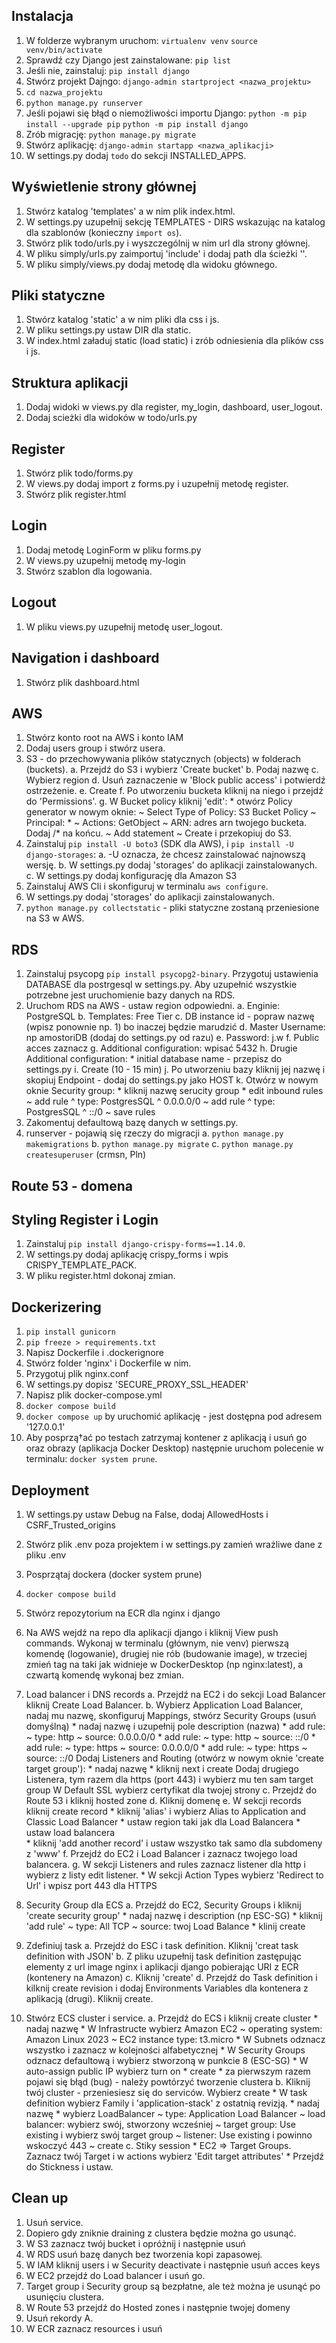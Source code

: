 ## Instalacja ##
1. W folderze wybranym uruchom:
    `virtualenv venv`
    `source venv/bin/activate`
2. Sprawdź czy Django jest zainstalowane: 
    `pip list`
3. Jeśli nie, zainstaluj: 
    `pip install django`
4. Stwórz projekt Dajngo:
    `django-admin startproject <nazwa_projektu>`
5. `cd nazwa_projektu`
6. `python manage.py runserver`
7. Jeśli pojawi się błąd o niemożliwości importu Django:
    `python -m pip install --upgrade pip`
    `python -m pip install django`
8. Zrób migrację:
    `python manage.py migrate`
9. Stwórz aplikację:
    `django-admin startapp <nazwa_aplikacji>`
10. W settings.py dodaj `todo` do sekcji INSTALLED_APPS.

## Wyświetlenie strony głównej ##

1. Stwórz katalog 'templates' a w nim plik index.html.
2. W settings.py uzupełnij sekcję TEMPLATES - DIRS wskazując na katalog dla szablonów (konieczny `import os`).
3. Stwórz plik todo/urls.py i wyszczególnij w nim url dla strony głównej.
4. W pliku simply/urls.py zaimportuj 'include' i dodaj path dla ścieżki ''.
5. W pliku simply/views.py dodaj metodę dla widoku głównego.

## Pliki statyczne ##

1. Stwórz katalog 'static' a w nim pliki dla css i js.
2. W pliku settings.py ustaw DIR dla static.
3. W index.html załaduj static (load static) i zrób odniesienia dla plików css i js.

##  Struktura aplikacji ##

1. Dodaj widoki w views.py dla register, my_login, dashboard, user_logout.
2. Dodaj scieżki dla widoków w todo/urls.py 

## Register ##
1. Stwórz plik todo/forms.py 
2. W views.py dodaj import z forms.py i uzupełnij metodę register.
3. Stwórz plik register.html

## Login ##
1. Dodaj metodę LoginForm w pliku forms.py
2. W views.py uzupełnij metodę my-login
3. Stwórz szablon dla logowania.

## Logout ##
1. W pliku views.py uzupełnij metodę user_logout.

## Navigation i dashboard ##
1. Stwórz plik dashboard.html

## AWS ##
1. Stwórz konto root na AWS i konto IAM
2. Dodaj users group i stwórz usera.
3. S3 - do przechowywania plików statycznych (objects) w folderach (buckets).
    a. Przejdź do S3 i wybierz 'Create bucket'
    b. Podaj nazwę
    c. Wybierz region
    d. Usuń zaznaczenie w 'Block public access' i potwierdź ostrzeżenie.
    e. Create
    f. Po utworzeniu bucketa kliknij na niego i przejdź do 'Permissions'.
    g. W Bucket policy kliknij 'edit':
        * otwórz Policy generator w nowym oknie:
            ~ Select Type of Policy: S3 Bucket Policy
            ~ Principal: *
            ~ Actions: GetObject
            ~ ARN: adres arn twojego bucketa. Dodaj /* na końcu.
            ~ Add statement
            ~ Create i przekopiuj do S3.
4. Zainstaluj `pip install -U boto3` (SDK dla AWS), i `pip install -U django-storages`:
    a. -U oznacza, że chcesz zainstalować najnowszą wersję.
    b. W settings.py dodaj 'storages' do aplikacji zainstalowanych.
    c. W settings.py dodaj konfigurację dla Amazon S3
5. Zainstaluj AWS Cli i skonfiguruj w terminalu `aws configure`.
6. W settings.py dodaj 'storages' do aplikacji zainstalowanych.
7. `python manage.py collectstatic` - pliki statyczne zostaną przeniesione na S3 w AWS.

## RDS ##
1. Zainstaluj psycopg `pip install psycopg2-binary`.
    Przygotuj ustawienia DATABASE dla postrgesql w settings.py. Aby uzupełnić wszystkie potrzebne jest uruchomienie bazy danych na RDS.
2. Uruchom RDS na AWS - ustaw region odpowiedni.
    a. Enginie: PostgreSQL
    b. Templates: Free Tier
    c. DB instance id - popraw nazwę (wpisz ponownie np. 1) bo inaczej będzie marudzić
    d. Master Username: np amostoriDB (dodaj do settings.py od razu)
    e. Password: j.w
    f. Public acces zaznacz
    g. Additional configuration: wpisać 5432
    h. Drugie Additional configuration: 
        * initial database name - przepisz do settings.py
    i. Create (10 - 15 min)
    j. Po utworzeniu bazy kliknij jej nazwę i skopiuj Endpoint - dodaj do settings.py jako HOST
    k. Otwórz w nowym oknie Security group:
        * kliknij nazwę serucity group
        * edit inbound rules
            ~ add rule
                ^ type: PostgresSQL
                ^ 0.0.0.0/0
            ~ add rule
                ^ type: PostgresSQL
                ^ ::/0
            ~ save rules
3. Zakomentuj defaultową bazę danych w settings.py.
4. runserver - pojawią się rzeczy do migracji
    a. `python manage.py makemigrations`
    b. `python manage.py migrate`
    c. `python manage.py createsuperuser` (crmsn, Pln)

## Route 53 - domena ##

## Styling Register i Login ##

1. Zainstaluj `pip install django-crispy-forms==1.14.0`.
2. W settings.py dodaj aplikację crispy_forms i wpis CRISPY_TEMPLATE_PACK.
3. W pliku register.html dokonaj zmian.

## Dockerizering ##
1. `pip install gunicorn`
2. `pip freeze > requirements.txt`
3. Napisz Dockerfile i .dockerignore
4. Stwórz folder 'nginx' i Dockerfile w nim.
5. Przygotuj plik nginx.conf
6. W settings.py dopisz 'SECURE_PROXY_SSL_HEADER'
7. Napisz plik docker-compose.yml
8. `docker compose build`
9. `docker compose up` by uruchomić aplikację - jest dostępna pod adresem '127.0.0.1'
10. Aby posprzą†ać po testach zatrzymaj kontener z aplikacją i usuń go oraz obrazy (aplikacja Docker Desktop) następnie uruchom polecenie w terminalu: `docker system prune`.

## Deployment ##

1. W settings.py ustaw Debug na False, dodaj AllowedHosts i CSRF_Trusted_origins
2. Stwórz plik .env poza projektem i w settings.py zamień wrażliwe dane z pliku .env
3. Posprzątaj dockera (docker system prune)
4. `docker compose build`
5. Stwórz repozytorium na ECR dla nginx i django
6. Na AWS wejdź na repo dla aplikacji django i kliknij View push commands.
Wykonaj w terminalu (głównym, nie venv) pierwszą komendę (logowanie), drugiej nie rób (budowanie image), w trzeciej zmień tag na taki jak widnieje w DockerDesktop (np nginx:latest), a czwartą komendę wykonaj bez zmian.
7. Load balancer i DNS records
    a. Przejdź na EC2 i do sekcji Load Balancer kliknij Create Load Balancer.
    b. Wybierz Application Load Balancer, nadaj mu nazwę, skonfiguruj Mappings, stwórz Security Groups (usuń domyślną)
        * nadaj nazwę i uzupełnij pole description (nazwa)
        * add rule:
            ~ type: http
            ~ source: 0.0.0.0/0
        * add rule:
            ~ type: http
            ~ source: ::/0
        * add rule:
            ~ type: https
            ~ source: 0.0.0.0/0
        * add rule:
            ~ type: https
            ~ source: ::/0
    Dodaj Listeners and Routing (otwórz w nowym oknie 'create target group'):
        * nadaj nazwę
        * kliknij next i create
    Dodaj drugiego Listenera, tym razem dla https (port 443) i wybierz mu ten sam target group
    W Default SSL wybierz certyfikat dla twojej strony
    c. Przejdź do Route 53 i kliknij hosted zone
    d. Kliknij domenę
    e. W sekcji records kliknij create record
        * kliknij 'alias' i wybierz Alias to Application and Classic Load Balancer
        * ustaw region taki jak dla Load Balancera
        * ustaw load balancera  
        * kliknij 'add another record' i ustaw wszystko tak samo dla subdomeny z 'www'
    f. Przejdź do EC2 i Load Balancer i zaznacz twojego load balancera.
    g. W sekcji Listeners and rules zaznacz listener dla http i wybierz z listy edit listener.
        * W sekcji Action Types wybierz 'Redirect to Url' i wpisz port 443 dla HTTPS
8. Security Group dla ECS
    a. Przejdź do EC2, Security Groups i kliknij 'create security group'
        * nadaj nazwę i description (np ESC-SG)
        * kliknij 'add rule'
            ~ type: All TCP
            ~ source: twoj Load Balance
        * klinij create
    
9. Zdefiniuj task
    a. Przejdź do ESC i task definition. Kliknij 'creat task definition with JSON'
    b. Z pliku uzupełnij task definition zastępując elementy z url image nginx i aplikacji django pobierając URI z ECR (kontenery na Amazon)
    c. Kliknij 'create'
    d. Przejdź do Task definition i kilknij create revision i dodaj Environments Variables dla kontenera z aplikacją (drugi). Kliknij create.
10. Stwórz ECS cluster i service.
    a. Przejdź do ECS i kliknij create cluster
        * nadaj nazwę
        * W Infrastructe wybierz Amazon EC2
            ~ operating system: Amazon Linux 2023
            ~ EC2 instance type: t3.micro
        * W Subnets odznacz wszystko i zaznacz w kolejności alfabetycznej
        * W Security Groups odznacz defaultową i wybierz stworzoną w punkcie 8 (ESC-SG)
        * W auto-assign public IP wybierz turn on
        * create
        * za pierwszym razem pojawi się błąd (bug) - należy powtórzyć tworzenie clustera
    b. Kliknij twój cluster - przeniesiesz się do serviców. Wybierz create
        * W task definition wybierz Family i 'application-stack' z ostatnią revizją.
        * nadaj nazwę
        * wybierz LoadBalancer
            ~ type: Application Load Balancer
            ~ load balancer:  wybierz swój, stworzony wcześniej
            ~ target group: Use existing i wybierz swój target group
            ~ listener: Use existing i powinno wskoczyć 443
            ~ create
    c. Stiky session
        * EC2 => Target Groups. Zaznacz twój Target i w actions wybierz 'Edit target attributes'
        * Przejdź do Stickness i ustaw.

## Clean up ##

1. Usuń service.
2. Dopiero gdy zniknie draining z clustera będzie można go usunąć.
3. W S3 zaznacz twój bucket i opróżnij i następnie usuń
4. W RDS usuń bazę danych bez tworzenia kopi zapasowej.
5. W IAM kliknij users i w Security deactivate i następnie usuń acces keys
6. W EC2 przejdź do Load balancer i usuń go. 
7. Target group i Security group są bezpłatne, ale też można je usunąć po usunięciu clustera.
8. W Route 53 przejdź do Hosted zones i następnie twojej domeny
9. Usuń rekordy A.
10. W ECR zaznacz resources i usuń